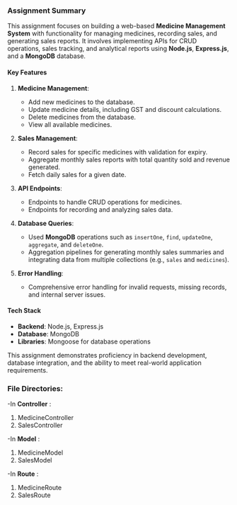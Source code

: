 ### Assignment Summary  

This assignment focuses on building a web-based **Medicine Management System** with functionality for managing medicines, recording sales, and generating sales reports. It involves implementing APIs for CRUD operations, sales tracking, and analytical reports using **Node.js**, **Express.js**, and a **MongoDB** database.  

#### Key Features  

1. **Medicine Management**:  
   - Add new medicines to the database.  
   - Update medicine details, including GST and discount calculations.  
   - Delete medicines from the database.  
   - View all available medicines.  

2. **Sales Management**:  
   - Record sales for specific medicines with validation for expiry.  
   - Aggregate monthly sales reports with total quantity sold and revenue generated.  
   - Fetch daily sales for a given date.  

3. **API Endpoints**:  
   - Endpoints to handle CRUD operations for medicines.  
   - Endpoints for recording and analyzing sales data.  

4. **Database Queries**:  
   - Used **MongoDB** operations such as `insertOne`, `find`, `updateOne`, `aggregate`, and `deleteOne`.  
   - Aggregation pipelines for generating monthly sales summaries and integrating data from multiple collections (e.g., `sales` and `medicines`).  

5. **Error Handling**:  
   - Comprehensive error handling for invalid requests, missing records, and internal server issues.  

#### Tech Stack  

- **Backend**: Node.js, Express.js  
- **Database**: MongoDB  
- **Libraries**: Mongoose for database operations  

This assignment demonstrates proficiency in backend development, database integration, and the ability to meet real-world application requirements.

### File Directories:
-In **Controller** :
1) MedicineController
2) SalesController

-In **Model** :
1) MedicineModel
2) SalesModel

-In **Route** :
1) MedicineRoute
2) SalesRoute
